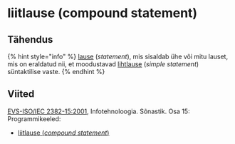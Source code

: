 # liitlause \(compound statement\)

## Tähendus

{% hint style="info" %}
[lause](lause-statement.md) \(_statement_\), mis sisaldab ühe või mitu lauset, mis on eraldatud nii, et moodustavad [lihtlause](lihtlause-simple-statement.md) \(_simple statement_\) süntaktilise vaste.
{% endhint %}

## Viited

[EVS-ISO/IEC 2382-15:2001](https://www.evs.ee/et/evs-iso-iec-2382-15-2001), Infotehnoloogia. Sõnastik. Osa 15: Programmikeeled:

* [liitlause \(_compound statement_\)](http://www.eki.ee/dict/its/index.cgi?Q=liitlause&F=M&C06=et&C01=1&C10=1)

